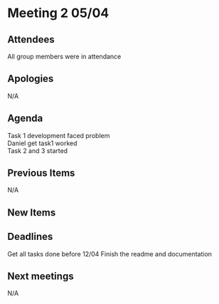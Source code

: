 # Meeting 2 05/04

## Attendees
All group members were in attendance  
## Apologies
N/A  
## Agenda
Task 1 development faced problem  
Daniel get task1 worked  
Task 2 and 3 started
## Previous Items
N/A
## New Items
## Deadlines
Get all tasks done before 12/04
Finish the readme and documentation
## Next meetings
N/A
